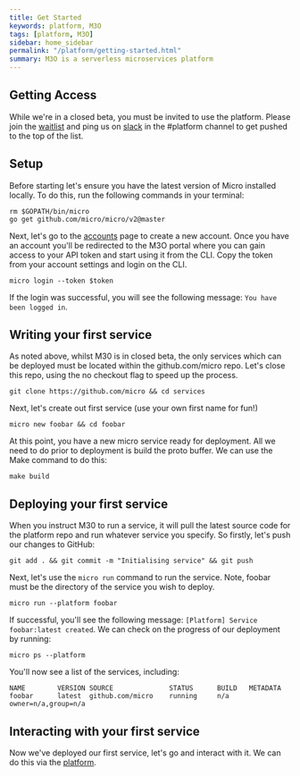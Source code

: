 ```yaml
---
title: Get Started
keywords: platform, M3O
tags: [platform, M3O]
sidebar: home_sidebar
permalink: "/platform/getting-started.html"
summary: M3O is a serverless microservices platform
---
```


## Getting Access

While we're in a closed beta, you must be invited to use the platform. Please join the [waitlist](https://micro.mu/signup) and ping us on [slack](https://slack.micro.mu) 
in the #platform channel to get pushed to the top of the list.

## Setup


Before starting let's ensure you have the latest version of Micro installed locally. To do this, run the following commands in your terminal:
```
rm $GOPATH/bin/micro
go get github.com/micro/micro/v2@master
```

Next, let's go to the [accounts](https://account.micro.mu) page to create a new account. Once you have an account you'll be redirected to the M3O portal where you can 
gain access to your API token and start using it from the CLI. Copy the token from your account settings and login on the CLI.

```
micro login --token $token
```

If the login was successful, you will see the following message: `You have been logged in`.

## Writing your first service
As noted above, whilst M30 is in closed beta, the only services which can be deployed must be located within the github.com/micro repo. Let's close this repo, using the no checkout flag to speed up the process.
```
git clone https://github.com/micro && cd services
```

Next, let's create out first service (use your own first name for fun!) 
```
micro new foobar && cd foobar
```
At this point, you have a new micro service ready for deployment. All we need to do prior to deployment is build the proto buffer. We can use the Make command  to do this:
```
make build
```
## Deploying your first service
When you instruct M30 to run a service, it will pull the latest source code for the platform repo and run whatever service you specify. So firstly, let's push our changes to GitHub:
```
git add . && git commit -m "Initialising service" && git push
```
Next, let's use the `micro run` command to run the service. Note, foobar must be the directory of the service you wish to deploy.
```
micro run --platform foobar
```
If successful, you'll see the following message: `[Platform] Service foobar:latest created`. We can check on the progress of our deployment by running:
```
micro ps --platform
```
You'll now see a list of the services, including:
```
NAME		VERSION	SOURCE				STATUS		BUILD	METADATA
foobar		latest	github.com/micro	running		n/a	owner=n/a,group=n/a
```

## Interacting with your first service
Now we've deployed our first service, let's go and interact with it. We can do this via the [platform](https://micro.mu/platform "platform"). 
